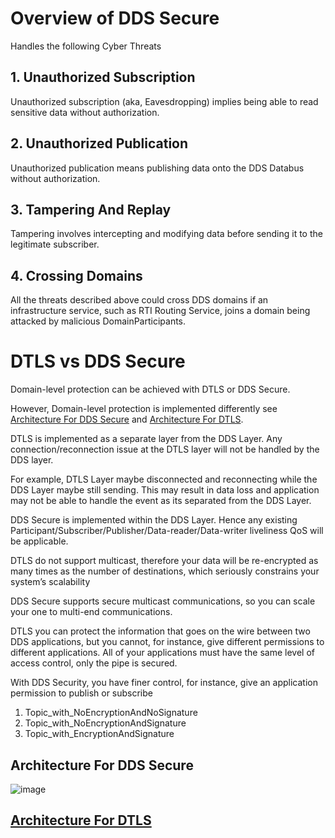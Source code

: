 # Overview of DDS Secure

Handles the following Cyber Threats

## 1. Unauthorized Subscription

Unauthorized subscription (aka, Eavesdropping) implies being able to read sensitive data without authorization.

## 2. Unauthorized Publication

Unauthorized publication means publishing data onto the DDS Databus without authorization.

## 3. Tampering And Replay

Tampering involves intercepting and modifying data before sending it to the legitimate subscriber.

## 4. Crossing Domains

All the threats described above could cross DDS domains if an infrastructure service, such as RTI Routing Service, joins a domain being attacked by malicious DomainParticipants.

# DTLS vs DDS Secure

Domain-level protection can be achieved with DTLS or DDS Secure.

However, Domain-level protection is implemented differently see [Architecture For DDS Secure](https://github.com/chuachongmo/RTIDDS/edit/main/DDSSecure.md#architecture-for-dds-secure) and [Architecture For DTLS](https://github.com/chuachongmo/RTIDDS/blob/main/DDS_531/SecureDDS.md#dtls-architecture).

DTLS is implemented as a separate layer from the DDS Layer. Any connection/reconnection issue at the DTLS layer will not be handled by the DDS layer.

For example, DTLS Layer maybe disconnected and reconnecting while the DDS Layer maybe still sending. This may result in data loss and application may not be able to handle the event as its separated from the DDS Layer.


DDS Secure is implemented within the DDS Layer. Hence any existing Participant/Subscriber/Publisher/Data-reader/Data-writer liveliness QoS will be applicable.

DTLS do not support multicast, therefore your data will be re-encrypted as many times as the number of destinations, which seriously constrains your system’s scalability

DDS Secure supports secure multicast communications, so you can scale your one to multi-end communications.

DTLS you can protect the information that goes on the wire between two DDS applications, but you cannot, for instance, give different permissions to different applications. All of your applications must have the same level of access control, only the pipe is secured. 

With DDS Security, you have finer control, for instance, give an application permission to publish or subscribe 
1. Topic_with_NoEncryptionAndNoSignature
2. Topic_with_NoEncryptionAndSignature
3. Topic_with_EncryptionAndSignature

## Architecture For DDS Secure

![image](https://user-images.githubusercontent.com/25761033/222088203-edea3a54-9de8-42fc-9f05-18f6bd2356bf.png)

## [Architecture For DTLS](https://github.com/chuachongmo/RTIDDS/blob/main/DDS_531/SecureDDS.md#dtls-architecture)

